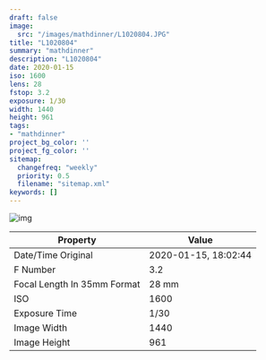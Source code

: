 ```yaml
---
draft: false
image:
  src: "/images/mathdinner/L1020804.JPG"
title: "L1020804"
summary: "mathdinner"
description: "L1020804"
date: 2020-01-15
iso: 1600
lens: 28
fstop: 3.2
exposure: 1/30
width: 1440
height: 961
tags:
- "mathdinner"
project_bg_color: ''
project_fg_color: ''
sitemap:
  changefreq: "weekly"
  priority: 0.5
  filename: "sitemap.xml"
keywords: []
---
```


![img](/images/mathdinner/L1020804.JPG)


Property | Value
---------|------
Date/Time Original              | 2020-01-15, 18:02:44
F Number                        | 3.2
Focal Length In 35mm Format     | 28 mm
ISO                             | 1600
Exposure Time                   | 1/30
Image Width                     | 1440
Image Height                    | 961
